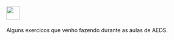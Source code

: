 <h1>
    <img src="https://cdn.jsdelivr.net/gh/devicons/devicon/icons/cplusplus/cplusplus-plain.svg" height="35"/>
</h1>

<p>
    Alguns exercícos que venho fazendo durante as aulas de AEDS.
</p>